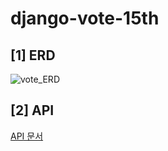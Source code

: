# django-vote-15th

## [1] ERD
![vote_ERD](https://user-images.githubusercontent.com/68195241/175438745-29d4bf99-0405-40c7-8fae-0e7adea67705.png)

## [2] API
[API 문서](https://documenter.getpostman.com/view/20787106/UzBmMnXv#cc0092d3-4c8f-46bc-a251-1920f45a57c1)

